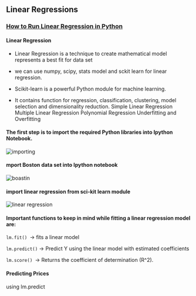 ## Linear Regressions

### [How to Run Linear Regression in Python](https://bigdata-madesimple.com/how-to-run-linear-regression-in-python-scikit-learn/)
#### Linear Regression
+ Linear Regression is a technique to create mathematical model represents a best fit for data set
+ we can use numpy, scipy, stats model and sckit learn for linear regression.
+ Scikit-learn is a powerful Python module for machine learning.

+ It contains function for regression, classification, clustering, model selection and dimensionality reduction.
Simple Linear Regression
Multiple Linear Regression
Polynomial Regression
Underfitting and Overfitting

#### The first step is to import the required Python libraries into Ipython Notebook.

![importing](https://bigdata-madesimple.com/wp-content/uploads/2016/04/Explore-1.png)

#### mport Boston data set into Ipython notebook

![boastin](https://bigdata-madesimple.com/wp-content/uploads/2016/04/sklearn.png)

#### import linear regression from sci-kit learn module

![linear regression](https://bigdata-madesimple.com/wp-content/uploads/2016/04/Skitlearn-linear-model1.png)


#### Important functions to keep in mind while fitting a linear regression model are:

`lm.fit() `-> fits a linear model

`lm.predict()` -> Predict Y using the linear model with estimated coefficients

`lm.score() `-> Returns the coefficient of determination (R^2). 
#### Predicting Prices
using lm.predict
